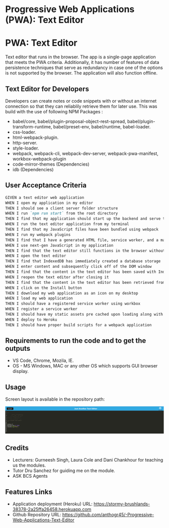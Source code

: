 # Progressive Web Applications (PWA): Text Editor

# PWA: Text Editor

Text editor that runs in the browser. The app is a single-page application that meets the PWA criteria. Additionally, it has number of features of data persistence techniques that serve as redundancy in case one of the options is not supported by the browser. The application will also function offline.


## Text Editor for Developers

Developers can create notes or code snippets with or without an internet connection so that they can reliablily retrieve them for later use. 
This was build with the use of following NPM Packages : 
* babel/core, babel/plugin-proposal-object-rest-spread, babel/plugin-transform-runtime, babel/preset-env, babel/runtime, babel-loader.
* css-loader.
* html-webpack-plugin.
* http-server.
* style-loader.
* webpack, webpack-cli, webpack-dev-server, webpack-pwa-manifest, workbox-webpack-plugin
* code-mirror-themes (Dependencies)
* idb (Dependencies)

## User Acceptance Criteria

```md
GIVEN a text editor web application
WHEN I open my application in my editor
THEN I should see a client server folder structure
WHEN I run `npm run start` from the root directory
THEN I find that my application should start up the backend and serve the client
WHEN I run the text editor application from my terminal
THEN I find that my JavaScript files have been bundled using webpack
WHEN I run my webpack plugins
THEN I find that I have a generated HTML file, service worker, and a manifest file
WHEN I use next-gen JavaScript in my application
THEN I find that the text editor still functions in the browser without errors
WHEN I open the text editor
THEN I find that IndexedDB has immediately created a database storage
WHEN I enter content and subsequently click off of the DOM window
THEN I find that the content in the text editor has been saved with IndexedDB
WHEN I reopen the text editor after closing it
THEN I find that the content in the text editor has been retrieved from our IndexedDB
WHEN I click on the Install button
THEN I download my web application as an icon on my desktop
WHEN I load my web application
THEN I should have a registered service worker using workbox
WHEN I register a service worker
THEN I should have my static assets pre cached upon loading along with subsequent pages and static assets
WHEN I deploy to Heroku
THEN I should have proper build scripts for a webpack application
```

## Requirements to run the code and to get the outputs

- VS Code, Chrome, Mozila, IE.
- OS - MS Windows, MAC or any other OS which supports GUI browser display.

## Usage

Screen layout is available in the repository path: 


![image info](Assets/TextEditorAnthoG.png)

## Credits

- Lecturers: Gurneesh Singh, Laura Cole and Dani Chankhour for teaching us the modules.
- Tutor Dru Sanchez for guiding me on the module.
- ASK BCS Agents

  
## Features Links

- Application deployment (Heroku) URL: https://stormy-brushlands-38378-2a25ffa26458.herokuapp.com
- Github Repository URL: https://github.com/anthogr45/-Progressive-Web-Applications-Text-Editor
  